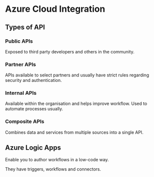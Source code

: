 # Azure Cloud Integration

## Types of API

### Public APIs

Exposed to third party developers and others in the community.

### Partner APIs

APIs available to select partners and usually have strict rules regarding security and authentication.

### Internal APIs

Available within the organisation and helps improve workflow. Used to automate processes usually.

### Composite APIs

Combines data and services from multiple sources into a single API.

## Azure Logic Apps

Enable you to author workflows in a low-code way.

They have triggers, workflows and connectors.

